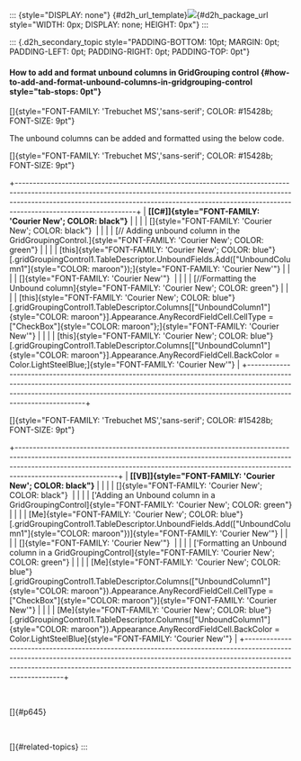 ::: {style="DISPLAY: none"}
[](ms-xhelp:///?Id=d2h_url_template){#d2h_url_template}![](!package_url!){#d2h_package_url style="WIDTH: 0px; DISPLAY: none; HEIGHT: 0px"}
:::

::: {.d2h_secondary_topic style="PADDING-BOTTOM: 10pt; MARGIN: 0pt; PADDING-LEFT: 0pt; PADDING-RIGHT: 0pt; PADDING-TOP: 0pt"}
#### How to add and format unbound columns in GridGrouping control {#how-to-add-and-format-unbound-columns-in-gridgrouping-control style="tab-stops: 0pt"}

[]{style="FONT-FAMILY: 'Trebuchet MS','sans-serif'; COLOR: #15428b; FONT-SIZE: 9pt"} 

The unbound columns can be added and formatted using the below code.

[]{style="FONT-FAMILY: 'Trebuchet MS','sans-serif'; COLOR: #15428b; FONT-SIZE: 9pt"} 

+---------------------------------------------------------------------------------------------------------------------------------------------------------------------------------------------------------------------------------------------------------------------------+
| **[\[C#\]]{style="FONT-FAMILY: 'Courier New'; COLOR: black"}**                                                                                                                                                                                                            |
|                                                                                                                                                                                                                                                                           |
| []{style="FONT-FAMILY: 'Courier New'; COLOR: black"}                                                                                                                                                                                                                      |
|                                                                                                                                                                                                                                                                           |
| [// Adding unbound column in the GridGroupingControl.]{style="FONT-FAMILY: 'Courier New'; COLOR: green"}                                                                                                                                                                  |
|                                                                                                                                                                                                                                                                           |
| [this]{style="FONT-FAMILY: 'Courier New'; COLOR: blue"}[.gridGroupingControl1.TableDescriptor.UnboundFields.Add([\"UnboundColumn1\"]{style="COLOR: maroon"});]{style="FONT-FAMILY: 'Courier New'"}                                                                        |
|                                                                                                                                                                                                                                                                           |
| []{style="FONT-FAMILY: 'Courier New'"}                                                                                                                                                                                                                                    |
|                                                                                                                                                                                                                                                                           |
| [//Formatting the Unbound column]{style="FONT-FAMILY: 'Courier New'; COLOR: green"}                                                                                                                                                                                       |
|                                                                                                                                                                                                                                                                           |
| [this]{style="FONT-FAMILY: 'Courier New'; COLOR: blue"}[.gridGroupingControl1.TableDescriptor.Columns\[[\"UnboundColumn1\"]{style="COLOR: maroon"}\].Appearance.AnyRecordFieldCell.CellType = [\"CheckBox\"]{style="COLOR: maroon"};]{style="FONT-FAMILY: 'Courier New'"} |
|                                                                                                                                                                                                                                                                           |
| [this]{style="FONT-FAMILY: 'Courier New'; COLOR: blue"}[.gridGroupingControl1.TableDescriptor.Columns\[[\"UnboundColumn1\"]{style="COLOR: maroon"}\].Appearance.AnyRecordFieldCell.BackColor = Color.LightSteelBlue;]{style="FONT-FAMILY: 'Courier New'"}                 |
+---------------------------------------------------------------------------------------------------------------------------------------------------------------------------------------------------------------------------------------------------------------------------+

[]{style="FONT-FAMILY: 'Trebuchet MS','sans-serif'; COLOR: #15428b; FONT-SIZE: 9pt"} 

+----------------------------------------------------------------------------------------------------------------------------------------------------------------------------------------------------------------------------------------------------------------------+
| **[\[VB\]]{style="FONT-FAMILY: 'Courier New'; COLOR: black"}**                                                                                                                                                                                                       |
|                                                                                                                                                                                                                                                                      |
| []{style="FONT-FAMILY: 'Courier New'; COLOR: black"}                                                                                                                                                                                                                 |
|                                                                                                                                                                                                                                                                      |
| [\'Adding an Unbound column in a  GridGroupingControl]{style="FONT-FAMILY: 'Courier New'; COLOR: green"}                                                                                                                                                             |
|                                                                                                                                                                                                                                                                      |
| [Me]{style="FONT-FAMILY: 'Courier New'; COLOR: blue"}[.gridGroupingControl1.TableDescriptor.UnboundFields.Add([\"UnboundColumn1\"]{style="COLOR: maroon"})]{style="FONT-FAMILY: 'Courier New'"}                                                                      |
|                                                                                                                                                                                                                                                                      |
| []{style="FONT-FAMILY: 'Courier New'"}                                                                                                                                                                                                                               |
|                                                                                                                                                                                                                                                                      |
| [\'Formatting an Unbound column in a GridGroupingControl]{style="FONT-FAMILY: 'Courier New'; COLOR: green"}                                                                                                                                                          |
|                                                                                                                                                                                                                                                                      |
| [Me]{style="FONT-FAMILY: 'Courier New'; COLOR: blue"}[.gridGroupingControl1.TableDescriptor.Columns([\"UnboundColumn1\"]{style="COLOR: maroon"}).Appearance.AnyRecordFieldCell.CellType = [\"CheckBox\"]{style="COLOR: maroon"}]{style="FONT-FAMILY: 'Courier New'"} |
|                                                                                                                                                                                                                                                                      |
| [Me]{style="FONT-FAMILY: 'Courier New'; COLOR: blue"}[.gridGroupingControl1.TableDescriptor.Columns([\"UnboundColumn1\"]{style="COLOR: maroon"}).Appearance.AnyRecordFieldCell.BackColor = Color.LightSteelBlue]{style="FONT-FAMILY: 'Courier New'"}                 |
+----------------------------------------------------------------------------------------------------------------------------------------------------------------------------------------------------------------------------------------------------------------------+

 

[]{#p645} 

 

[]{#related-topics}
:::
